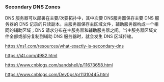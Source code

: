 ### Secondary DNS Zones
DNS 服务器可以部署在主要/次要拓扑中，其中次要 DNS服务器保存主要 DNS 服务器的 DNS 记录的只读副本。主服务器保存主区域文件，辅助服务器构成一个相同的辅助区域；DNS 请求分布在主服务器和辅助服务器之间。当主服务器区域文件全部或部分复制到辅助 DNS 服务器时，就会发生 DNS 区域传输。

https://ns1.com/resources/what-exactly-is-secondary-dns

https://i4t.com/4982.html

https://www.cnblogs.com/sandshell/p/11673658.html

https://www.cnblogs.com/Dev0ps/p/11310445.html